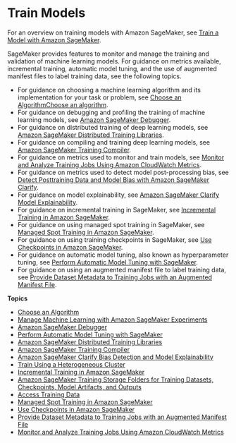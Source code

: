 # Train Models<a name="train-model"></a>

For an overview on training models with Amazon SageMaker, see [Train a Model with Amazon SageMaker](how-it-works-training.md)\.

SageMaker provides features to monitor and manage the training and validation of machine learning models\. For guidance on metrics available, incremental training, automatic model tuning, and the use of augmented manifest files to label training data, see the following topics\.
+ For guidance on choosing a machine learning algorithm and its implementation for your task or problem, see [Choose an AlgorithmChoose an algorithm](algorithms-choose.md)\. 
+ For guidance on debugging and profiling the training of machine learning models, see [Amazon SageMaker Debugger](train-debugger.md)\. 
+ For guidance on distributed training of deep learning models, see [Amazon SageMaker Distributed Training Libraries](distributed-training.md)\. 
+ For guidance on compiling and training deep learning models, see [Amazon SageMaker Training Compiler](training-compiler.md)\. 
+ For guidance on metrics used to monitor and train models, see [Monitor and Analyze Training Jobs Using Amazon CloudWatch Metrics](training-metrics.md)\. 
+ For guidance on metrics used to detect model post\-processing bias, see [Detect Posttraining Data and Model Bias with Amazon SageMaker Clarify](clarify-detect-post-training-bias.md)\. 
+ For guidance on model explainability, see [Amazon SageMaker Clarify Model Explainability](clarify-model-explainability.md)\. 
+ For guidance on incremental training in SageMaker, see [Incremental Training in Amazon SageMaker](incremental-training.md)\.
+ For guidance on using managed spot training in SageMaker, see [Managed Spot Training in Amazon SageMaker](model-managed-spot-training.md)\.
+ For guidance on using training checkpoints in SageMaker, see [Use Checkpoints in Amazon SageMaker](model-checkpoints.md)\.
+ For guidance on automatic model tuning, also known as hyperparameter tuning, see [Perform Automatic Model Tuning with SageMaker](automatic-model-tuning.md)\. 
+ For guidance on using an augmented manifest file to label training data, see [Provide Dataset Metadata to Training Jobs with an Augmented Manifest File](augmented-manifest.md)\.

**Topics**
+ [Choose an Algorithm](algorithms-choose.md)
+ [Manage Machine Learning with Amazon SageMaker Experiments](experiments.md)
+ [Amazon SageMaker Debugger](train-debugger.md)
+ [Perform Automatic Model Tuning with SageMaker](automatic-model-tuning.md)
+ [Amazon SageMaker Distributed Training Libraries](distributed-training.md)
+ [Amazon SageMaker Training Compiler](training-compiler.md)
+ [Amazon SageMaker Clarify Bias Detection and Model Explainability](clarify-configure-processing-jobs.md)
+ [Train Using a Heterogeneous Cluster](train-heterogeneous-cluster.md)
+ [Incremental Training in Amazon SageMaker](incremental-training.md)
+ [Amazon SageMaker Training Storage Folders for Training Datasets, Checkpoints, Model Artifacts, and Outputs](model-train-storage.md)
+ [Access Training Data](model-access-training-data.md)
+ [Managed Spot Training in Amazon SageMaker](model-managed-spot-training.md)
+ [Use Checkpoints in Amazon SageMaker](model-checkpoints.md)
+ [Provide Dataset Metadata to Training Jobs with an Augmented Manifest File](augmented-manifest.md)
+ [Monitor and Analyze Training Jobs Using Amazon CloudWatch Metrics](training-metrics.md)